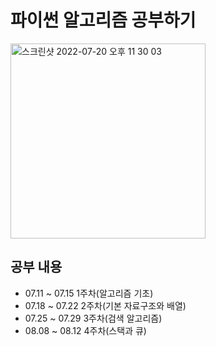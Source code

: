 # 파이썬 알고리즘 공부하기

<img width="312" alt="스크린샷 2022-07-20 오후 11 30 03" src="https://user-images.githubusercontent.com/103649749/180008366-25f21775-461d-4fde-942b-32d2607e93e0.png">

## 공부 내용
* 07.11 ~ 07.15 1주차(알고리즘 기초) 
* 07.18 ~ 07.22 2주차(기본 자료구조와 배열)
* 07.25 ~ 07.29 3주차(검색 알고리즘)
* 08.08 ~ 08.12 4주차(스택과 큐)
